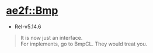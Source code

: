 # [ae2f::Bmp](https://github.com/ae2f/Bmp)
- Rel-v5.14.6
> It is now just an interface.  
> For implements, go to BmpCL. They would treat you.